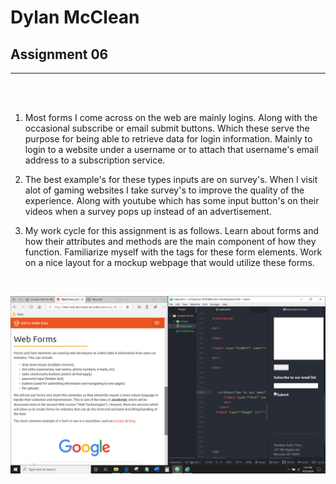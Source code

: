 # Dylan McClean

## Assignment 06

<hr>

<br>

</br>

1. Most forms I come across on the web are mainly logins. Along with the occasional subscribe or email submit buttons. Which these serve the purpose for being able to retrieve data for login information. Mainly to login to a website under a username or to attach that username's email address to a subscription service.

2. The best example's for these types inputs are on survey's. When I visit alot of gaming websites I take survey's to improve the quality of the experience. Along with youtube which has some input button's on their videos when a survey pops up instead of an advertisement.

3. My work cycle for this assignment is as follows. Learn about forms and how their attributes and methods are the main component of how they function. Familiarize myself with the tags for these form elements. Work on a nice layout for a mockup webpage that would utilize these forms.




<br>

![SCREENSHOT OF ASSIGNMENT 6 PROGRESS](Images/screenshot.PNG)
